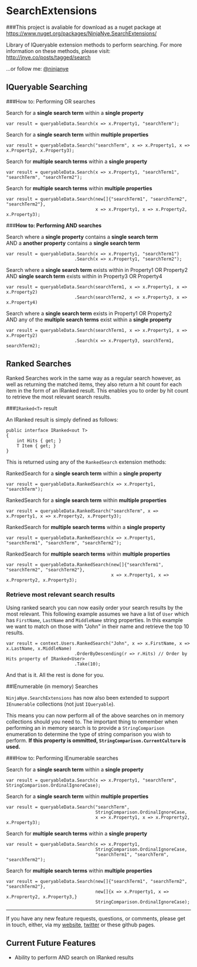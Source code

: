 SearchExtensions
================

###This project is avaliable for download as a nuget package at https://www.nuget.org/packages/NinjaNye.SearchExtensions/

Library of IQueryable extension methods to perform searching.  For more information on these methods, please visit:  
http://jnye.co/posts/tagged/search 

...or follow me: [@ninjanye](https://twitter.com/ninjanye) 

## IQueryable Searching

###How to: Performing OR searches

Search for a **single search term** within a **single property**

    var result = queryableData.Search(x => x.Property1, "searchTerm");
    
Search for a **single search term** within **multiple properties**

    var result = queryableData.Search("searchTerm", x => x.Property1, x => x.Property2, x.Property3);
    
Search for **multiple search terms** within a **single property**

    var result = queryableData.Search(x => x.Property1, "searchTerm1", "searchTerm", "searchTerm2");
    
Search for **multiple search terms** within **multiple properties**

    var result = queryableData.Search(new[]{"searchTerm1", "searchTerm2", "searchTerm2"}, 
                                      x => x.Property1, x => x.Property2, x.Property3);
                                      
                                      
###**How to: Performing AND searches**

Search where a **single property** contains a **single search term**  
AND a **another property** contains a **single search term**

    var result = queryableData.Search(x => x.Property1, "searchTerm1")
                              .Search(x => x.Property1, "searchTerm2");
    
Search where a **single search term** exists within in Property1 OR Property2  
AND **single search term** exists within in Property3 OR Property4

    var result = queryableData.Search(searchTerm1, x => x.Property1, x => x.Property2)
                              .Search(searchTerm2, x => x.Property3, x => x.Property4)

Search where a **single search term** exists in Property1 OR Property2  
AND any of the **multiple search terms** exist within a **single property**

    var result = queryableData.Search(searchTerm1, x => x.Property1, x => x.Property2)
                              .Search(x => x.Property3, searchTerm1, searchTerm2);
                                  
## Ranked Searches

Ranked Searches work in the same way as a regular search however, as well as returning the matched items, they also return a hit count for each item in the form of an IRanked<T> result.  This enables you to order by hit count to retrieve the most relevant search results.
    
###`IRanked<T>` result

An IRanked<T> result is simply defined as follows:

    public interface IRanked<out T>
    {
        int Hits { get; }
        T Item { get; }
    }
    
This is returned using any of the `RankedSearch` extension methods:

RankedSearch for a **single search term** within a **single property**

    var result = queryableData.RankedSearch(x => x.Property1, "searchTerm");
    
RankedSearch for a **single search term** within **multiple properties**

    var result = queryableData.RankedSearch("searchTerm", x => x.Property1, x => x.Property2, x.Property3);
    
RankedSearch for **multiple search terms** within a **single property**

    var result = queryableData.RankedSearch(x => x.Property1, "searchTerm1", "searchTerm", "searchTerm2");
    
RankedSearch for **multiple search terms** within **multiple properties**

    var result = queryableData.RankedSearch(new[]{"searchTerm1", "searchTerm2", "searchTerm2"}, 
                                            x => x.Property1, x => x.Proprerty2, x.Property3);
                                            
### Retrieve most relevant search results

Using ranked search you can now easily order your search results by the most relevant.  This following example assumes we have a list of `User` which has `FirstName`, `LastName` and `MiddleName` string properties. In this example we want to match on those with "John" in their name and retrieve the top 10 results.

    var result = context.Users.RankedSearch("John", x => x.FirstName, x => x.LastName, x.MiddleName)
                              .OrderByDescending(r => r.Hits) // Order by Hits property of IRanked<User>
                              .Take(10);
                              
And that is it.  All the rest is done for you.

        
##IEnumerable (in memory) Searches

`NinjaNye.SearchExtensions` has now also been extended to support `IEnumerable` collections (not just `IQueryable`).

This means you can now perform all of the above searches on in memory collections should you need to.  The important thing to remember when performing an in memory search is to provide a `StringComparison` enumeration to determine the type of string comparison you wish to perform. **If this property is ommitted, `StringComparison.CurrentCulture` is used.**

###How to: Performing IEnumerable searches

Search for a **single search term** within a **single property**

    var result = queryableData.Search(x => x.Property1, "searchTerm", StringComparison.OrdinalIgnoreCase);
    
Search for a **single search term** within **multiple properties**

    var result = queryableData.Search("searchTerm", 
                                      StringComparison.OrdinalIgnoreCase, 
                                      x => x.Property1, x => x.Proprerty2, x.Property3);
    
Search for **multiple search terms** within a **single property**

    var result = queryableData.Search(x => x.Property1, 
                                      StringComparison.OrdinalIgnoreCase, 
                                      "searchTerm1", "searchTerm", "searchTerm2");
    
Search for **multiple search terms** within **multiple properties**

    var result = queryableData.Search(new[]{"searchTerm1", "searchTerm2", "searchTerm2"}, 
                                      new[]{x => x.Property1, x => x.Proprerty2, x.Property3,}
                                      StringComparison.OrdinalIgnoreCase);

---

If you have any new feature requests, questions, or comments, please get in touch, either, via my [website](http://jnye.co), [twitter](https://twitter.com/ninjanye) or these github pages.

## Current Future Features
* Ability to perform AND search on IRanked results

